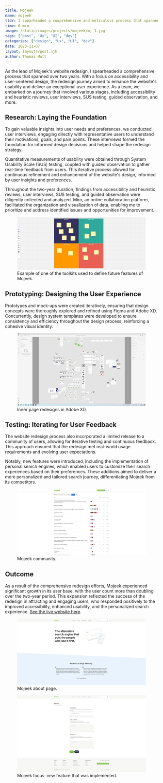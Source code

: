 ```yaml
---
title: Mojeek
name: mojeek
tldr: I spearheaded a comprehensive and meticulous process that spanned over two years.
time: 6 min
image: /static/images/projects/mojeek/mj-1.jpg
tags: ["post", "Ux", "UI", "dev"]
categories: ["design", "Ux", "UI", "dev"]
date: 2023-11-07
layout: layouts/post.njk
author: Thomas Mott
---
```


As the lead of Mojeek's website redesign, I spearheaded a comprehensive process that spanned over two years. With a focus on accessibility and user-centered design, the redesign journey aimed to enhance the website's usability and deliver an exceptional user experience. As a team, we embarked on a journey that involved various stages, including accessibility and heuristic reviews, user interviews, SUS testing, guided observation, and more.

## Research: Laying the Foundation

To gain valuable insights into user needs and preferences, we conducted user interviews, engaging directly with representative users to understand their motivations, goals, and pain points. These interviews formed the foundation for informed design decisions and helped shape the redesign strategy.

Quantitative measurements of usability were obtained through System Usability Scale (SUS) testing, coupled with guided observation to gather real-time feedback from users. This iterative process allowed for continuous refinement and enhancement of the website's design, informed by user insights and preferences.

Throughout the two-year duration, findings from accessibility and heuristic reviews, user interviews, SUS testing, and guided observation were diligently collected and analyzed. Miro, an online collaboration platform, facilitated the organization and visualization of data, enabling me to prioritize and address identified issues and opportunities for improvement.

<figure>
	<img
		src="/static/images/projects/mojeek/miro.jpg"
		alt="miro sorting template"
		style="height: auto"
	/>
	<figcaption>
		Example of one of the toolkits used to define future
		features of Mojeek.
	</figcaption>
</figure>

## Prototyping: Designing the User Experience

Prototypes and mock-ups were created iteratively, ensuring that design concepts were thoroughly explored and refined using Figma and Adobe XD. Concurrently, design system templates were developed to ensure consistency and efficiency throughout the design process, reinforcing a cohesive visual identity.

<figure>
	<img
		src="/static/images/projects/mojeek/ip.jpg"
		alt="inner page redesigns in adobe xd"
		style="height: auto"
	/>
	<figcaption>
		Inner page redesigns in Adobe XD.
	</figcaption>
</figure>

## Testing: Iterating for User Feedback

The website redesign process also incorporated a limited release to a community of users, allowing for iterative testing and continuous feedback. This approach ensured that the redesign met real-world usage requirements and evolving user expectations.

Notably, new features were introduced, including the implementation of personal search engines, which enabled users to customize their search experiences based on their preferences. These additions aimed to deliver a more personalized and tailored search journey, differentiating Mojeek from its competitors.

<figure>
	<img
		src="/static/images/projects/mojeek/cmm.png"
		alt="mojeek community"
		style="height: auto"
	/>
	<figcaption>
		Mojeek community.
	</figcaption>
</figure>

## Outcome

As a result of the comprehensive redesign efforts, Mojeek experienced significant growth in its user base, with the user count more than doubling over the two-year period. This expansion reflected the success of the redesign in attracting and engaging users, who responded positively to the improved accessibility, enhanced usability, and the personalized search experience. <a href="www.mojeek.com">See the live website here</a>.

<figure>
	<img
		src="/static/images/projects/mojeek/am.png"
		alt="mojeek about page"
		style="height: auto"
	/>
	<figcaption>
		Mojeek about page.
	</figcaption>
</figure>
<figure>
	<img
		src="/static/images/projects/mojeek/mf.png"
		alt="mojeek focus dashboard"
		style="height: auto"
	/>
	<figcaption>
		Mojeek focus: new feature that was implemented.
	</figcaption>
</figure>
